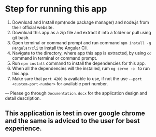 # Step for running this app
1. Download and Install npm(node package manager) and node.js from their official website.
2. Download this app as a zip file and extract it into a folder or pull using git bash.
3. Open terminal or command prompt and run command `npm install -g @angular/cli` to install the Angular Cli.
3. Navigate to the directory, where app this app is extracted, by using `cd` command in terminal or command prompt. 
4. Run `npm install` command to install the dependencies for this app.
5. When all the dependencies will the installed, rum `ng serve -o ` to run this app.
6. Make sure that `port 4200` is available to use, if not the use `--port <custom-port-number>` for available port number.

-- Please go through `Documentation.docx` for the application design and detail description.

## This application is test in over google chrome and the same is adviced to the user for best experience. 
